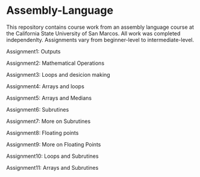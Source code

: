 # Assembly-Language
This repository contains course work from an assembly language course at the 
California State University of San Marcos. All work was completed independenlty. 
Assignments vary from beginner-level to intermediate-level.



Assignment1: Outputs

Assignment2: Mathematical Operations

Assignment3: Loops and desicion making

Assignment4: Arrays and loops

Assignment5: Arrays and Medians

Assignment6: Subrutines

Assignment7: More on Subrutines

Assignment8: Floating points

Assignment9: More on Floating Points

Assignment10: Loops and Subrutines

Assignment11: Arrays and Subrutines

